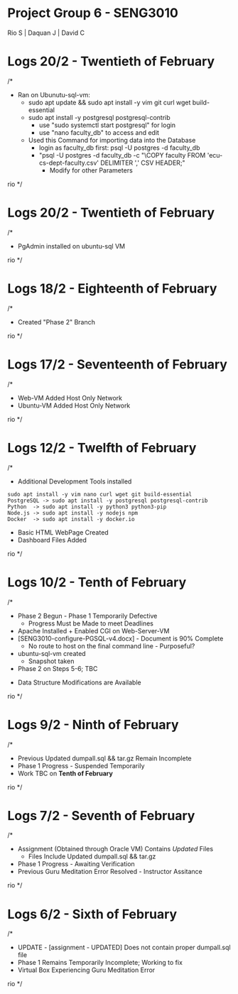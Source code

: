 # Project Group 6 - SENG3010
Rio S | Daquan J | David C

# Logs 20/2 - Twentieth of February
/*
- Ran on Ubunutu-sql-vm:
  * sudo apt update && sudo apt install -y vim git curl wget build-essential
  * sudo apt install -y postgresql postgresql-contrib
    * use "sudo systemctl start postgresql" for login
    * use "nano faculty_db" to access and edit 
  * Used this Command for importing data into the Database
      * login as faculty_db first: psql -U postgres -d faculty_db  
      * "psql -U postgres -d faculty_db -c "\COPY faculty FROM 'ecu-cs-dept-faculty.csv' DELIMITER ',' CSV HEADER;"
        * Modify for other Parameters
      
rio
*/


# Logs 20/2 - Twentieth of February
/*
- PgAdmin installed on ubuntu-sql VM
  
rio
*/

# Logs 18/2 - Eighteenth of February
/*
- Created "Phase 2" Branch
  
rio
*/

# Logs 17/2 - Seventeenth of February
/*
- Web-VM Added Host Only Network
- Ubuntu-VM Added Host Only Network
  
rio
*/

# Logs 12/2 - Twelfth of February
/*
- Additional Development Tools installed
 ```
sudo apt install -y vim nano curl wget git build-essential
PostgreSQL -> sudo apt install -y postgresql postgresql-contrib
Python  -> sudo apt install -y python3 python3-pip
Node.js -> sudo apt install -y nodejs npm
Docker  -> sudo apt install -y docker.io
 ```
- Basic HTML WebPage Created
- Dashboard Files Added
  
rio
*/

# Logs 10/2 - Tenth of February
/*
- Phase 2 Begun - Phase 1 Temporarily Defective
  * Progress Must be Made to meet Deadlines
- Apache Installed + Enabled CGI on Web-Server-VM
- [SENG3010-configure-PGSQL-v4.docx] - Document is 90% Complete
  * No route to host on the final command line - Purposeful?
- ubuntu-sql-vm created
  * Snapshot taken
- Phase 2 on Steps 5-6; TBC
 * Data Structure Modifications are Available

rio
*/

# Logs 9/2 - Ninth of February
/*
- Previous Updated dumpall.sql && tar.gz Remain Incomplete
- Phase 1 Progress - Suspended Temporarily
- Work TBC on **Tenth of February**
  
rio
*/


# Logs 7/2 - Seventh of February
/*
- Assignment (Obtained through Oracle VM) Contains _Updated_ Files
    * Files Include Updated dumpall.sql && tar.gz
- Phase 1 Progress - Awaiting Verification
- Previous Guru Meditation Error Resolved - Instructor Assitance

rio
*/

# Logs 6/2 - Sixth of February
/*
- UPDATE - [assignment - UPDATED] Does not contain proper dumpall.sql file
- Phase 1 Remains Temporarily Incomplete; Working to fix
- Virtual Box Experiencing Guru Meditation Error

rio
*/
